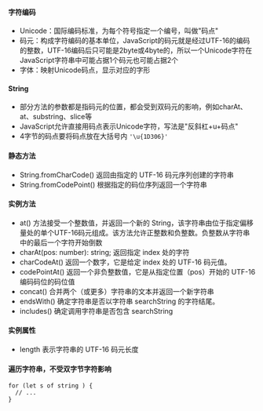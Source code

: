 #### 字符编码
* Unicode：国际编码标准，为每个符号指定一个编号，叫做"码点"
* 码元：构成字符编码的基本单位，JavaScript的码元就是经过UTF-16的编码的整数，UTF-16编码后只可能是2byte或4byte的，所以一个Unicode字符在JavaScript字符串中可能占据1个码元也可能占据2个
* 字体：映射Unicode码点，显示对应的字形

#### String
* 部分方法的参数都是指码元的位置，都会受到双码元的影响，例如charAt、at、substring、slice等
* JavaScript允许直接用码点表示Unicode字符，写法是"反斜杠+u+码点"
* 4字节的码点要将码点放在大括号内 `'\u{1D306}'`

#### 静态方法
* String.fromCharCode()
返回由指定的 UTF-16 码元序列创建的字符串
* String.fromCodePoint()
根据指定的码位序列返回一个字符串

#### 实例方法
* at() 
方法接受一个整数值，并返回一个新的 String，该字符串由位于指定偏移量处的单个UTF-16码元组成。该方法允许正整数和负整数。负整数从字符串中的最后一个字符开始倒数
* charAt(pos: number): string;
返回指定 index 处的字符
* charCodeAt()
返回一个数字，它是给定 index 处的 UTF-16 码元值。
* codePointAt()
返回一个非负整数值，它是从指定位置（pos）开始的 UTF-16 编码码位的码位值
* concat()
合并两个（或更多）字符串的文本并返回一个新字符串
* endsWith()
确定字符串是否以字符串 searchString 的字符结尾。
* includes()
确定调用字符串是否包含 searchString

  
#### 实例属性
* length 
表示字符串的 UTF-16 码元长度

#### 遍历字符串，不受双字节字符影响
```
for (let s of string ) {
  // ...
}
```
